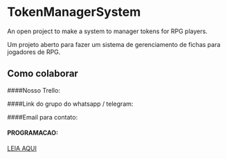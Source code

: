 # TokenManagerSystem
An open project to make a system to manager tokens for RPG players.

Um projeto aberto para fazer um sistema de gerenciamento de fichas para jogadores de RPG.

## Como colaborar

####Nosso Trello:

####Link do grupo do whatsapp / telegram:

####Email para contato:

#### PROGRAMACAO:
[ LEIA AQUI ](https://github.com/PentexSA/TokenManagerSystem/tree/79c3407a55adc6baa4517fd99bc2ed8e48646606)
